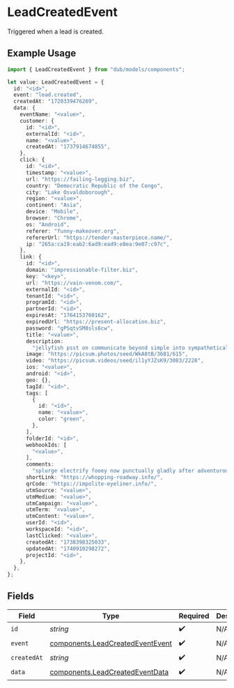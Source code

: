# LeadCreatedEvent

Triggered when a lead is created.

## Example Usage

```typescript
import { LeadCreatedEvent } from "dub/models/components";

let value: LeadCreatedEvent = {
  id: "<id>",
  event: "lead.created",
  createdAt: "1720339476269",
  data: {
    eventName: "<value>",
    customer: {
      id: "<id>",
      externalId: "<id>",
      name: "<value>",
      createdAt: "1737914674855",
    },
    click: {
      id: "<id>",
      timestamp: "<value>",
      url: "https://failing-legging.biz",
      country: "Democratic Republic of the Congo",
      city: "Lake Osvaldoborough",
      region: "<value>",
      continent: "Asia",
      device: "Mobile",
      browser: "Chrome",
      os: "Android",
      referer: "funny-makeover.org",
      refererUrl: "https://tender-masterpiece.name/",
      ip: "265a:ca19:eab2:6ad9:ead9:e8ea:9e07:c97c",
    },
    link: {
      id: "<id>",
      domain: "impressionable-filter.biz",
      key: "<key>",
      url: "https://vain-venom.com/",
      externalId: "<id>",
      tenantId: "<id>",
      programId: "<id>",
      partnerId: "<id>",
      expiresAt: "1764153760162",
      expiredUrl: "https://present-allocation.biz",
      password: "gPSqtvSM8sls6cw",
      title: "<value>",
      description:
        "jellyfish psst on communicate beyond simple into sympathetically until cycle",
      image: "https://picsum.photos/seed/WkA8tB/3681/615",
      video: "https://picsum.videos/seed/il1yYJZsK9/3083/2228",
      ios: "<value>",
      android: "<id>",
      geo: {},
      tagId: "<id>",
      tags: [
        {
          id: "<id>",
          name: "<value>",
          color: "green",
        },
      ],
      folderId: "<id>",
      webhookIds: [
        "<value>",
      ],
      comments:
        "splurge electrify fooey now punctually gladly after adventurously out definite unit supplier jazz gladly aha",
      shortLink: "https://whopping-roadway.info/",
      qrCode: "https://impolite-eyeliner.info/",
      utmSource: "<value>",
      utmMedium: "<value>",
      utmCampaign: "<value>",
      utmTerm: "<value>",
      utmContent: "<value>",
      userId: "<id>",
      workspaceId: "<id>",
      lastClicked: "<value>",
      createdAt: "1738398325033",
      updatedAt: "1740910298272",
      projectId: "<id>",
    },
  },
};
```

## Fields

| Field                                                                                | Type                                                                                 | Required                                                                             | Description                                                                          |
| ------------------------------------------------------------------------------------ | ------------------------------------------------------------------------------------ | ------------------------------------------------------------------------------------ | ------------------------------------------------------------------------------------ |
| `id`                                                                                 | *string*                                                                             | :heavy_check_mark:                                                                   | N/A                                                                                  |
| `event`                                                                              | [components.LeadCreatedEventEvent](../../models/components/leadcreatedeventevent.md) | :heavy_check_mark:                                                                   | N/A                                                                                  |
| `createdAt`                                                                          | *string*                                                                             | :heavy_check_mark:                                                                   | N/A                                                                                  |
| `data`                                                                               | [components.LeadCreatedEventData](../../models/components/leadcreatedeventdata.md)   | :heavy_check_mark:                                                                   | N/A                                                                                  |